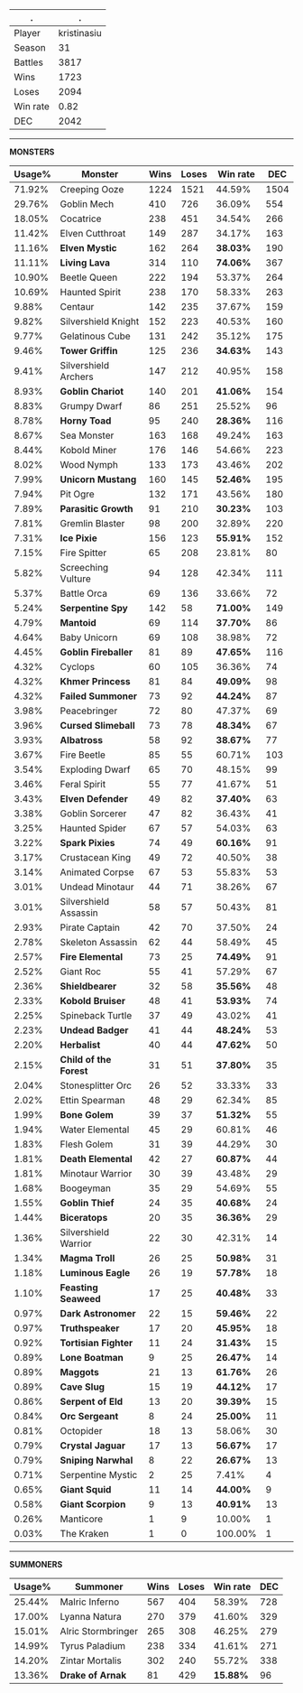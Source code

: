 .|.
|-|-
Player|kristinasiu
Season|31
Battles|3817
Wins|1723
Loses|2094
Win rate|0.82
DEC|2042

---
**MONSTERS**

Usage%|Monster|Wins|Loses|Win rate|DEC|
-|-|-|-|-|-|
71.92%|Creeping Ooze|1224|1521|44.59%|1504|
29.76%|Goblin Mech|410|726|36.09%|554|
18.05%|Cocatrice|238|451|34.54%|266|
11.42%|Elven Cutthroat|149|287|34.17%|163|
11.16%|**Elven Mystic**|162|264|**38.03%**|190|
11.11%|**Living Lava**|314|110|**74.06%**|367|
10.90%|Beetle Queen|222|194|53.37%|264|
10.69%|Haunted Spirit|238|170|58.33%|263|
9.88%|Centaur|142|235|37.67%|159|
9.82%|Silvershield Knight|152|223|40.53%|160|
9.77%|Gelatinous Cube|131|242|35.12%|175|
9.46%|**Tower Griffin**|125|236|**34.63%**|143|
9.41%|Silvershield Archers|147|212|40.95%|158|
8.93%|**Goblin Chariot**|140|201|**41.06%**|154|
8.83%|Grumpy Dwarf|86|251|25.52%|96|
8.78%|**Horny Toad**|95|240|**28.36%**|116|
8.67%|Sea Monster|163|168|49.24%|163|
8.44%|Kobold Miner|176|146|54.66%|223|
8.02%|Wood Nymph|133|173|43.46%|202|
7.99%|**Unicorn Mustang**|160|145|**52.46%**|195|
7.94%|Pit Ogre|132|171|43.56%|180|
7.89%|**Parasitic Growth**|91|210|**30.23%**|103|
7.81%|Gremlin Blaster|98|200|32.89%|220|
7.31%|**Ice Pixie**|156|123|**55.91%**|152|
7.15%|Fire Spitter|65|208|23.81%|80|
5.82%|Screeching Vulture|94|128|42.34%|111|
5.37%|Battle Orca|69|136|33.66%|72|
5.24%|**Serpentine Spy**|142|58|**71.00%**|149|
4.79%|**Mantoid**|69|114|**37.70%**|86|
4.64%|Baby Unicorn|69|108|38.98%|72|
4.45%|**Goblin Fireballer**|81|89|**47.65%**|116|
4.32%|Cyclops|60|105|36.36%|74|
4.32%|**Khmer Princess**|81|84|**49.09%**|98|
4.32%|**Failed Summoner**|73|92|**44.24%**|87|
3.98%|Peacebringer|72|80|47.37%|69|
3.96%|**Cursed Slimeball**|73|78|**48.34%**|67|
3.93%|**Albatross**|58|92|**38.67%**|77|
3.67%|Fire Beetle|85|55|60.71%|103|
3.54%|Exploding Dwarf|65|70|48.15%|99|
3.46%|Feral Spirit|55|77|41.67%|51|
3.43%|**Elven Defender**|49|82|**37.40%**|63|
3.38%|Goblin Sorcerer|47|82|36.43%|41|
3.25%|Haunted Spider|67|57|54.03%|63|
3.22%|**Spark Pixies**|74|49|**60.16%**|91|
3.17%|Crustacean King|49|72|40.50%|38|
3.14%|Animated Corpse|67|53|55.83%|53|
3.01%|Undead Minotaur|44|71|38.26%|67|
3.01%|Silvershield Assassin|58|57|50.43%|81|
2.93%|Pirate Captain|42|70|37.50%|24|
2.78%|Skeleton Assassin|62|44|58.49%|45|
2.57%|**Fire Elemental**|73|25|**74.49%**|91|
2.52%|Giant Roc|55|41|57.29%|67|
2.36%|**Shieldbearer**|32|58|**35.56%**|48|
2.33%|**Kobold Bruiser**|48|41|**53.93%**|74|
2.25%|Spineback Turtle|37|49|43.02%|41|
2.23%|**Undead Badger**|41|44|**48.24%**|53|
2.20%|**Herbalist**|40|44|**47.62%**|50|
2.15%|**Child of the Forest**|31|51|**37.80%**|35|
2.04%|Stonesplitter Orc|26|52|33.33%|33|
2.02%|Ettin Spearman|48|29|62.34%|85|
1.99%|**Bone Golem**|39|37|**51.32%**|55|
1.94%|Water Elemental|45|29|60.81%|46|
1.83%|Flesh Golem|31|39|44.29%|30|
1.81%|**Death Elemental**|42|27|**60.87%**|44|
1.81%|Minotaur Warrior|30|39|43.48%|29|
1.68%|Boogeyman|35|29|54.69%|55|
1.55%|**Goblin Thief**|24|35|**40.68%**|24|
1.44%|**Biceratops**|20|35|**36.36%**|29|
1.36%|Silvershield Warrior|22|30|42.31%|14|
1.34%|**Magma Troll**|26|25|**50.98%**|31|
1.18%|**Luminous Eagle**|26|19|**57.78%**|18|
1.10%|**Feasting Seaweed**|17|25|**40.48%**|33|
0.97%|**Dark Astronomer**|22|15|**59.46%**|22|
0.97%|**Truthspeaker**|17|20|**45.95%**|18|
0.92%|**Tortisian Fighter**|11|24|**31.43%**|15|
0.89%|**Lone Boatman**|9|25|**26.47%**|14|
0.89%|**Maggots**|21|13|**61.76%**|26|
0.89%|**Cave Slug**|15|19|**44.12%**|17|
0.86%|**Serpent of Eld**|13|20|**39.39%**|15|
0.84%|**Orc Sergeant**|8|24|**25.00%**|11|
0.81%|Octopider|18|13|58.06%|30|
0.79%|**Crystal Jaguar**|17|13|**56.67%**|17|
0.79%|**Sniping Narwhal**|8|22|**26.67%**|13|
0.71%|Serpentine Mystic|2|25|7.41%|4|
0.65%|**Giant Squid**|11|14|**44.00%**|9|
0.58%|**Giant Scorpion**|9|13|**40.91%**|13|
0.26%|Manticore|1|9|10.00%|1|
0.03%|The Kraken|1|0|100.00%|1|

---
**SUMMONERS**

Usage%|Summoner|Wins|Loses|Win rate|DEC|
-|-|-|-|-|-|
25.44%|Malric Inferno|567|404|58.39%|728|
17.00%|Lyanna Natura|270|379|41.60%|329|
15.01%|Alric Stormbringer|265|308|46.25%|279|
14.99%|Tyrus Paladium|238|334|41.61%|271|
14.20%|Zintar Mortalis|302|240|55.72%|338|
13.36%|**Drake of Arnak**|81|429|**15.88%**|96|
